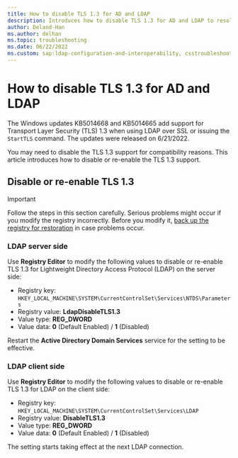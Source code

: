 ```yaml
---
title: How to disable TLS 1.3 for AD and LDAP
description: Introduces how to disable TLS 1.3 for AD and LDAP to resolve compatibility issues.
author: Deland-Han
ms.author: delhan
ms.topic: troubleshooting
ms.date: 06/22/2022
ms.custom: sap:ldap-configuration-and-interoperability, csstroubleshoot
---
```

# How to disable TLS 1.3 for AD and LDAP

The Windows updates KB5014668 and KB5014665 add support for Transport Layer Security (TLS) 1.3 when using LDAP over SSL or issuing the `StartTLS` command. The updates were released on 6/21/2022.

You may need to disable the TLS 1.3 support for compatibility reasons. This article introduces how to disable or re-enable the TLS 1.3 support.

## Disable or re-enable TLS 1.3

> [!IMPORTANT]  
> Follow the steps in this section carefully. Serious problems might occur if you modify the registry incorrectly. Before you modify it, [back up the registry for restoration](https://support.microsoft.com/help/322756) in case problems occur.

### LDAP server side

Use **Registry Editor** to modify the following values to disable or re-enable TLS 1.3 for Lightweight Directory Access Protocol (LDAP) on the server side:

- Registry key: `HKEY_LOCAL_MACHINE\SYSTEM\CurrentControlSet\Services\NTDS\Parameters`
- Registry value: **LdapDisableTLS1.3**
- Value type: **REG_DWORD**
- Value data: **0** (Default Enabled) / **1** (Disabled)

Restart the **Active Directory Domain Services** service for the setting to be effective.

### LDAP client side

Use **Registry Editor** to modify the following values to disable or re-enable TLS 1.3 for LDAP on the client side:

- Registry key: `HKEY_LOCAL_MACHINE\SYSTEM\CurrentControlSet\Services\LDAP`
- Registry value: **DisableTLS1.3**
- Value type: **REG_DWORD**
- Value data: **0** (Default Enabled) / **1** (Disabled)

The setting starts taking effect at the next LDAP connection.
